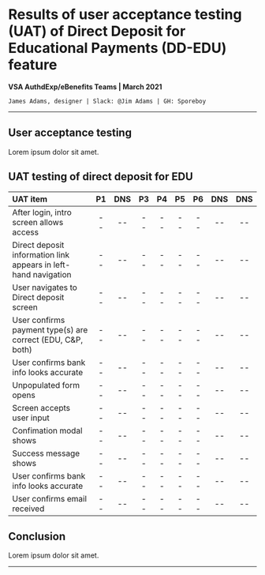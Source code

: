 # Results of user acceptance testing (UAT) of Direct Deposit for Educational Payments (DD-EDU) feature
**VSA AuthdExp/eBenefits Teams | March 2021**

`James Adams, designer | Slack: @Jim Adams | GH: Sporeboy`

---

## User acceptance testing
Lorem ipsum dolor sit amet.

## UAT testing of direct deposit for EDU

| UAT item | P1 | DNS | P3 | P4 | P5 | P6 | DNS | DNS |
| :--- | :---: | :---: | :---: | :---: | :---: | :---: | :---: | :---: |
| After login, intro screen allows access | -- | -- | -- | -- | -- | -- | -- | -- |
| Direct deposit information link appears in left-hand navigation | -- | -- | -- | -- | -- | -- | -- | -- |
| User navigates to Direct deposit screen | -- | -- | -- | -- | -- | -- | -- | -- |
| User confirms payment type(s) are correct (EDU, C&P, both) | -- | -- | -- | -- | -- | -- | -- | -- |
| User confirms bank info looks accurate | -- | -- | -- | -- | -- | -- | -- | -- |
| Unpopulated form opens | -- | -- | -- | -- | -- | -- | -- | -- | 
| Screen accepts user input | -- | -- | -- | -- | -- | -- | -- | -- |
| Confimation modal shows | -- | -- | -- | -- | -- | -- | -- | -- |
| Success message shows | -- | -- | -- | -- | -- | -- | -- | -- |
| User confirms bank info looks accurate | -- | -- | -- | -- | -- | -- | -- | -- |
| User confirms email received | -- | -- | -- | -- | -- | -- | -- | -- |

## Conclusion
Lorem ipsum dolor sit amet.

---
